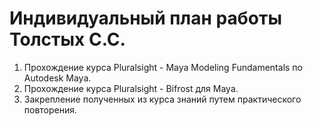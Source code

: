 # Индивидуальный план работы Толстых C.C.
1. Прохождение курса Pluralsight - Maya Modeling Fundamentals по Autodesk Maya.
2. Прохождение курса Pluralsight - Bifrost для Maya.
3. Закрепление полученных из курса знаний путем практического повторения.
